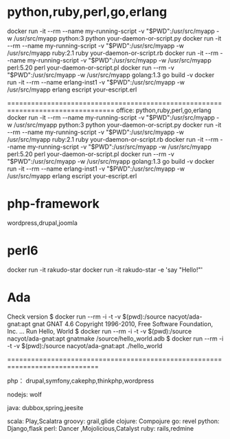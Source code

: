 python,ruby,perl,go,erlang
==============================
docker run -it --rm --name my-running-script -v "$PWD":/usr/src/myapp -w /usr/src/myapp python:3 python your-daemon-or-script.py
docker run -it --rm --name my-running-script -v "$PWD":/usr/src/myapp -w /usr/src/myapp ruby:2.1 ruby your-daemon-or-script.rb
docker run -it --rm --name my-running-script -v "$PWD":/usr/src/myapp -w /usr/src/myapp perl:5.20 perl your-daemon-or-script.pl
docker run --rm -v "$PWD":/usr/src/myapp -w /usr/src/myapp golang:1.3 go build -v
docker run -it --rm --name erlang-inst1 -v "$PWD":/usr/src/myapp -w /usr/src/myapp erlang escript your-escript.erl


=================================================================================
office: python,ruby,perl,go,erlang
docker run -it --rm --name my-running-script -v "$PWD":/usr/src/myapp -w /usr/src/myapp python:3 python your-daemon-or-script.py
docker run -it --rm --name my-running-script -v "$PWD":/usr/src/myapp -w /usr/src/myapp ruby:2.1 ruby your-daemon-or-script.rb
docker run -it --rm --name my-running-script -v "$PWD":/usr/src/myapp -w /usr/src/myapp perl:5.20 perl your-daemon-or-script.pl
docker run --rm -v "$PWD":/usr/src/myapp -w /usr/src/myapp golang:1.3 go build -v
docker run -it --rm --name erlang-inst1 -v "$PWD":/usr/src/myapp -w /usr/src/myapp erlang escript your-escript.erl


php-framework
===================================================================================
wordpress,drupal,joomla


perl6
===================================
docker run -it rakudo-star
docker run -it rakudo-star -e 'say "Hello!"'

Ada
======================================
Check version
$ docker run --rm -i -t -v $(pwd):/source nacyot/ada-gnat:apt gnat
GNAT 4.6
Copyright 1996-2010, Free Software Foundation, Inc.
...
Run Hello, World
$ docker run --rm -i -t -v $(pwd):/source nacyot/ada-gnat:apt gnatmake /source/hello_world.adb
$ docker run --rm -i -t -v $(pwd):/source nacyot/ada-gnat:apt ./hello_world

=============================================================================



php：
  drupal,symfony,cakephp,thinkphp,wordpress
  
  
nodejs: 
  wolf
  
java:
  dubbox,spring,jeesite
  
scala:
   Play,Scalatra
groovy:
   grail,glide
clojure:
   Compojure
go:
   revel
python:
    Django,flask
perl:
   Dancer ,Mojolicious,Catalyst
ruby:
   rails,redmine
